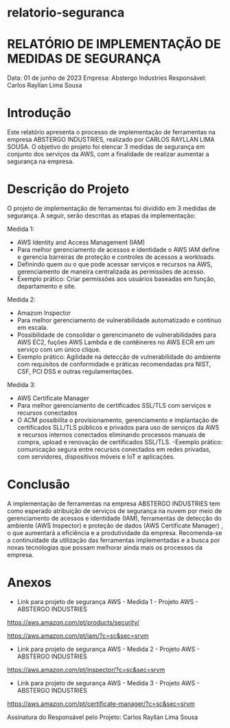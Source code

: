 # relatorio-seguranca
# RELATÓRIO DE IMPLEMENTAÇÃO DE MEDIDAS DE SEGURANÇA

Data: 01 de junho de 2023
Empresa: Abstergo Industries 
Responsável: Carlos Rayllan Lima Sousa

# Introdução
Este relatório apresenta o processo de implementação de ferramentas na empresa ABSTERGO INDUSTRIES, realizado por CARLOS RAYLLAN LIMA SOUSA. O objetivo do projeto foi elencar 3 medidas de segurança em conjunto dos serviços da AWS, com a finalidade de realizar aumentar a segurança na empresa.

# Descrição do Projeto
O projeto de implementação de ferramentas foi dividido em 3 medidas de segurança. A seguir, serão descritas as etapas da implementação:

Medida 1: 
- AWS Identity and Access Management (IAM)
- Para melhor gerenciamento de acessos e identidade o AWS IAM define e gerencia barreiras de proteção e controles de acessos a workloads.
- Definindo quem ou o que pode acessar serviços e recursos na AWS, gerenciamento de maneira centralizada as permissões de acesso. 
- Exemplo prático: Criar permissões aos usuários baseadas em função, departamento e site.

Medida 2: 
-  Amazom Inspector
- Para melhor gerenciamento de vulnerabilidade automatizado e contínuo em escala.
- Possibilidade de consolidar o gerencimaneto de vulnerabilidades para AWS EC2, fuções AWS Lambda e de contêineres no AWS ECR em um serviço com um único clique.
- Exemplo prático: Agilidade na detecção de vulnerabilidade do ambiente com requisitos de conformidade e práticas recomendadas pra NIST, CSF, PCI DSS e outras regulamentações.

Medida 3: 
- AWS Certificate Manager
- Para melhor gerenciamento de certificados SSL/TLS com serviços e recursos conectados
- O ACM possibilita o provisionamento, gerenciamento e implantação de certificados SLL/TLS públicos e privados para uso de serviços da AWS e recursos internos conectados eliminando processos manuais de compra, upload e renovação de certificados SSL/TLS.
-Exemplo prático: comunicação segura entre recursos conectados em redes privadas, com servidores, dispositivos móveis e IoT e aplicações.

# Conclusão
A implementação de ferramentas na empresa ABSTERGO INDUSTRIES tem como esperado atribuição de serviços de segurança na nuvem por meio de gerenciamento de acessos e identidade (IAM), ferramentas de detecção do ambiente (AWS Inspector) e proteção de dados (AWS Certificate Manager) , o que aumentará a eficiência e a produtividade da empresa. Recomenda-se a continuidade da utilização das ferramentas implementadas e a busca por novas tecnologias que possam melhorar ainda mais os processos da empresa.

# Anexos

- Link para projeto de segurança AWS -  Medida 1 - Projeto AWS - ABSTERGO INDUSTRIES

https://aws.amazon.com/pt/products/security/

https://aws.amazon.com/pt/iam/?c=sc&sec=srvm

- Link para projeto de segurança AWS -  Medida 2 - Projeto AWS - ABSTERGO INDUSTRIES

https://aws.amazon.com/pt/inspector/?c=sc&sec=srvm

- Link para projeto de segurança AWS -  Medida 3 - Projeto AWS - ABSTERGO INDUSTRIES

https://aws.amazon.com/pt/certificate-manager/?c=sc&sec=srvm


Assinatura do Responsável pelo Projeto: 
Carlos Rayllan Lima Sousa
